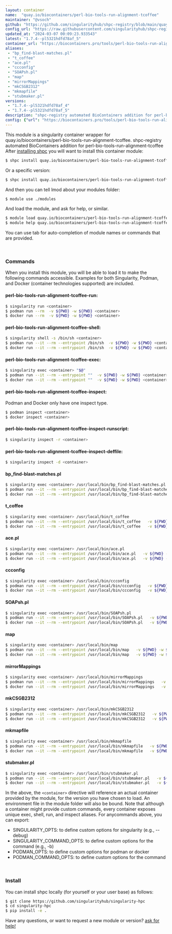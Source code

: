 ```yaml
---
layout: container
name:  "quay.io/biocontainers/perl-bio-tools-run-alignment-tcoffee"
maintainer: "@vsoch"
github: "https://github.com/singularityhub/shpc-registry/blob/main/quay.io/biocontainers/perl-bio-tools-run-alignment-tcoffee/container.yaml"
config_url: "https://raw.githubusercontent.com/singularityhub/shpc-registry/main/quay.io/biocontainers/perl-bio-tools-run-alignment-tcoffee/container.yaml"
updated_at: "2024-03-07 00:09:23.933543"
latest: "1.7.4--pl5321hdfd78af_5"
container_url: "https://biocontainers.pro/tools/perl-bio-tools-run-alignment-tcoffee"
aliases:
 - "bp_find-blast-matches.pl"
 - "t_coffee"
 - "ace.pl"
 - "ccconfig"
 - "SOAPsh.pl"
 - "map"
 - "mirrorMappings"
 - "mkCSGB2312"
 - "mkmapfile"
 - "stubmaker.pl"
versions:
 - "1.7.4--pl5321hdfd78af_4"
 - "1.7.4--pl5321hdfd78af_5"
description: "shpc-registry automated BioContainers addition for perl-bio-tools-run-alignment-tcoffee"
config: {"url": "https://biocontainers.pro/tools/perl-bio-tools-run-alignment-tcoffee", "maintainer": "@vsoch", "description": "shpc-registry automated BioContainers addition for perl-bio-tools-run-alignment-tcoffee", "latest": {"1.7.4--pl5321hdfd78af_5": "sha256:316a8c43f64082de1d786a934d958cd50976800af1ffe04899f7bc9f7dba58ff"}, "tags": {"1.7.4--pl5321hdfd78af_4": "sha256:5e5f4bda58f0fd068e56f0b3f0b50b4c37cb5e2e190e6ec948284795628bec3c", "1.7.4--pl5321hdfd78af_5": "sha256:316a8c43f64082de1d786a934d958cd50976800af1ffe04899f7bc9f7dba58ff"}, "docker": "quay.io/biocontainers/perl-bio-tools-run-alignment-tcoffee", "aliases": {"bp_find-blast-matches.pl": "/usr/local/bin/bp_find-blast-matches.pl", "t_coffee": "/usr/local/bin/t_coffee", "ace.pl": "/usr/local/bin/ace.pl", "ccconfig": "/usr/local/bin/ccconfig", "SOAPsh.pl": "/usr/local/bin/SOAPsh.pl", "map": "/usr/local/bin/map", "mirrorMappings": "/usr/local/bin/mirrorMappings", "mkCSGB2312": "/usr/local/bin/mkCSGB2312", "mkmapfile": "/usr/local/bin/mkmapfile", "stubmaker.pl": "/usr/local/bin/stubmaker.pl"}}
---
```


This module is a singularity container wrapper for quay.io/biocontainers/perl-bio-tools-run-alignment-tcoffee.
shpc-registry automated BioContainers addition for perl-bio-tools-run-alignment-tcoffee
After [installing shpc](#install) you will want to install this container module:


```bash
$ shpc install quay.io/biocontainers/perl-bio-tools-run-alignment-tcoffee
```

Or a specific version:

```bash
$ shpc install quay.io/biocontainers/perl-bio-tools-run-alignment-tcoffee:1.7.4--pl5321hdfd78af_5
```

And then you can tell lmod about your modules folder:

```bash
$ module use ./modules
```

And load the module, and ask for help, or similar.

```bash
$ module load quay.io/biocontainers/perl-bio-tools-run-alignment-tcoffee/1.7.4--pl5321hdfd78af_5
$ module help quay.io/biocontainers/perl-bio-tools-run-alignment-tcoffee/1.7.4--pl5321hdfd78af_5
```

You can use tab for auto-completion of module names or commands that are provided.

<br>

### Commands

When you install this module, you will be able to load it to make the following commands accessible.
Examples for both Singularity, Podman, and Docker (container technologies supported) are included.

#### perl-bio-tools-run-alignment-tcoffee-run:

```bash
$ singularity run <container>
$ podman run --rm  -v ${PWD} -w ${PWD} <container>
$ docker run --rm  -v ${PWD} -w ${PWD} <container>
```

#### perl-bio-tools-run-alignment-tcoffee-shell:

```bash
$ singularity shell -s /bin/sh <container>
$ podman run --it --rm --entrypoint /bin/sh  -v ${PWD} -w ${PWD} <container>
$ docker run --it --rm --entrypoint /bin/sh  -v ${PWD} -w ${PWD} <container>
```

#### perl-bio-tools-run-alignment-tcoffee-exec:

```bash
$ singularity exec <container> "$@"
$ podman run --it --rm --entrypoint ""  -v ${PWD} -w ${PWD} <container> "$@"
$ docker run --it --rm --entrypoint ""  -v ${PWD} -w ${PWD} <container> "$@"
```

#### perl-bio-tools-run-alignment-tcoffee-inspect:

Podman and Docker only have one inspect type.

```bash
$ podman inspect <container>
$ docker inspect <container>
```

#### perl-bio-tools-run-alignment-tcoffee-inspect-runscript:

```bash
$ singularity inspect -r <container>
```

#### perl-bio-tools-run-alignment-tcoffee-inspect-deffile:

```bash
$ singularity inspect -d <container>
```


#### bp_find-blast-matches.pl

```bash
$ singularity exec <container> /usr/local/bin/bp_find-blast-matches.pl
$ podman run --it --rm --entrypoint /usr/local/bin/bp_find-blast-matches.pl   -v ${PWD} -w ${PWD} <container> -c " $@"
$ docker run --it --rm --entrypoint /usr/local/bin/bp_find-blast-matches.pl   -v ${PWD} -w ${PWD} <container> -c " $@"
```


#### t_coffee

```bash
$ singularity exec <container> /usr/local/bin/t_coffee
$ podman run --it --rm --entrypoint /usr/local/bin/t_coffee   -v ${PWD} -w ${PWD} <container> -c " $@"
$ docker run --it --rm --entrypoint /usr/local/bin/t_coffee   -v ${PWD} -w ${PWD} <container> -c " $@"
```


#### ace.pl

```bash
$ singularity exec <container> /usr/local/bin/ace.pl
$ podman run --it --rm --entrypoint /usr/local/bin/ace.pl   -v ${PWD} -w ${PWD} <container> -c " $@"
$ docker run --it --rm --entrypoint /usr/local/bin/ace.pl   -v ${PWD} -w ${PWD} <container> -c " $@"
```


#### ccconfig

```bash
$ singularity exec <container> /usr/local/bin/ccconfig
$ podman run --it --rm --entrypoint /usr/local/bin/ccconfig   -v ${PWD} -w ${PWD} <container> -c " $@"
$ docker run --it --rm --entrypoint /usr/local/bin/ccconfig   -v ${PWD} -w ${PWD} <container> -c " $@"
```


#### SOAPsh.pl

```bash
$ singularity exec <container> /usr/local/bin/SOAPsh.pl
$ podman run --it --rm --entrypoint /usr/local/bin/SOAPsh.pl   -v ${PWD} -w ${PWD} <container> -c " $@"
$ docker run --it --rm --entrypoint /usr/local/bin/SOAPsh.pl   -v ${PWD} -w ${PWD} <container> -c " $@"
```


#### map

```bash
$ singularity exec <container> /usr/local/bin/map
$ podman run --it --rm --entrypoint /usr/local/bin/map   -v ${PWD} -w ${PWD} <container> -c " $@"
$ docker run --it --rm --entrypoint /usr/local/bin/map   -v ${PWD} -w ${PWD} <container> -c " $@"
```


#### mirrorMappings

```bash
$ singularity exec <container> /usr/local/bin/mirrorMappings
$ podman run --it --rm --entrypoint /usr/local/bin/mirrorMappings   -v ${PWD} -w ${PWD} <container> -c " $@"
$ docker run --it --rm --entrypoint /usr/local/bin/mirrorMappings   -v ${PWD} -w ${PWD} <container> -c " $@"
```


#### mkCSGB2312

```bash
$ singularity exec <container> /usr/local/bin/mkCSGB2312
$ podman run --it --rm --entrypoint /usr/local/bin/mkCSGB2312   -v ${PWD} -w ${PWD} <container> -c " $@"
$ docker run --it --rm --entrypoint /usr/local/bin/mkCSGB2312   -v ${PWD} -w ${PWD} <container> -c " $@"
```


#### mkmapfile

```bash
$ singularity exec <container> /usr/local/bin/mkmapfile
$ podman run --it --rm --entrypoint /usr/local/bin/mkmapfile   -v ${PWD} -w ${PWD} <container> -c " $@"
$ docker run --it --rm --entrypoint /usr/local/bin/mkmapfile   -v ${PWD} -w ${PWD} <container> -c " $@"
```


#### stubmaker.pl

```bash
$ singularity exec <container> /usr/local/bin/stubmaker.pl
$ podman run --it --rm --entrypoint /usr/local/bin/stubmaker.pl   -v ${PWD} -w ${PWD} <container> -c " $@"
$ docker run --it --rm --entrypoint /usr/local/bin/stubmaker.pl   -v ${PWD} -w ${PWD} <container> -c " $@"
```



In the above, the `<container>` directive will reference an actual container provided
by the module, for the version you have chosen to load. An environment file in the
module folder will also be bound. Note that although a container
might provide custom commands, every container exposes unique exec, shell, run, and
inspect aliases. For anycommands above, you can export:

 - SINGULARITY_OPTS: to define custom options for singularity (e.g., --debug)
 - SINGULARITY_COMMAND_OPTS: to define custom options for the command (e.g., -b)
 - PODMAN_OPTS: to define custom options for podman or docker
 - PODMAN_COMMAND_OPTS: to define custom options for the command

<br>

### Install

You can install shpc locally (for yourself or your user base) as follows:

```bash
$ git clone https://github.com/singularityhub/singularity-hpc
$ cd singularity-hpc
$ pip install -e .
```

Have any questions, or want to request a new module or version? [ask for help!](https://github.com/singularityhub/singularity-hpc/issues)